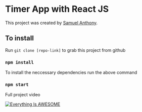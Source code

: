 # Timer App with React JS 

This project was created by [Samuel Anthony](https://twitter.com/sam1an).

## To install

Run `git clone [repo-link]` to grab this project from github

### `npm install`

To install the neccessary dependencies run the above command

### `npm start`

Full project video

[![Everything Is AWESOME](https://yt-embed.herokuapp.com/embed?v=StTqXEQ2l-Y)](https://www.youtube.com/watch?v=StTqXEQ2l-Y "Everything Is AWESOME")


